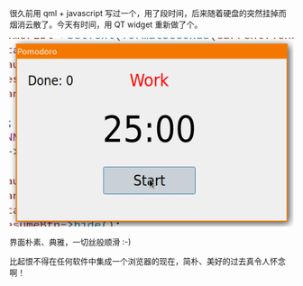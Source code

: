 很久前用 qml + javascript 写过一个，用了段时间，后来随着硬盘的突然挂掉而烟消云散了。今天有时间，用 QT widget 重新做了个。

![screencast](docs/screencast.gif)

界面朴素、典雅，一切丝般顺滑 :-)

比起恨不得在任何软件中集成一个浏览器的现在，简朴、美好的过去真令人怀念啊！
